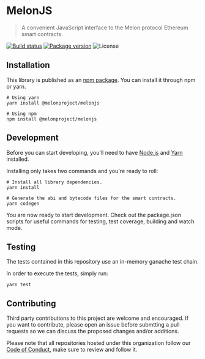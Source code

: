 # MelonJS

> A convenient JavaScript interface to the Melon protocol Ethereum smart contracts.

[![Build status](https://img.shields.io/travis/melonproject/melonjs)](https://travis-ci.org/melonproject/melonjs)
[![Package version](https://img.shields.io/npm/v/@melonproject/melonjs)](https://www.npmjs.com/package/@melonproject/melonjs)
![License](https://img.shields.io/npm/l/@melonproject/melonjs)

## Installation

This library is published as an [npm package][npm]. You can install it through npm or yarn.

```
# Using yarn
yarn install @melonproject/melonjs

# Using npm
npm install @melonproject/melonjs
```

## Development

Before you can start developing, you'll need to have [Node.js][node] and [Yarn][yarn] installed.

Installing only takes two commands and you're ready to roll:

```
# Install all library dependencies.
yarn install

# Generate the abi and bytecode files for the smart contracts.
yarn codegen
```

You are now ready to start development. Check out the package.json scripts for useful commands for testing, test coverage, building and watch mode.

## Testing

The tests contained in this repository use an in-memory ganache test chain.

In order to execute the tests, simply run:

```
yarn test
```

## Contributing

Third party contributions to this project are welcome and encouraged. If you want to contribute, please open an issue before submtting a pull requests so we can discuss the proposed changes and/or additions.

Please note that all repositories hosted under this organization follow our [Code of Conduct][coc], make sure to review and follow it.

[yarn]: https://yarnpkg.com
[node]: https://nodejs.org
[npm]: https://www.npmjs.com/package/@melonproject/melonjs
[coc]: https://github.com/melonproject/melonjs/blob/master/CODE_OF_CONDUCT.md

